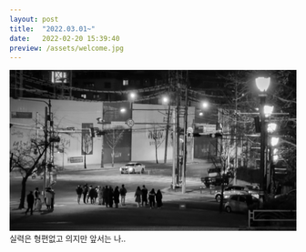 ```yaml
---
layout: post
title:  "2022.03.01~"
date:   2022-02-20 15:39:40
preview: /assets/welcome.jpg
---
```


![Picture 1](/assets/welcome.jpg)
실력은 형편없고 의지만 앞서는 나..